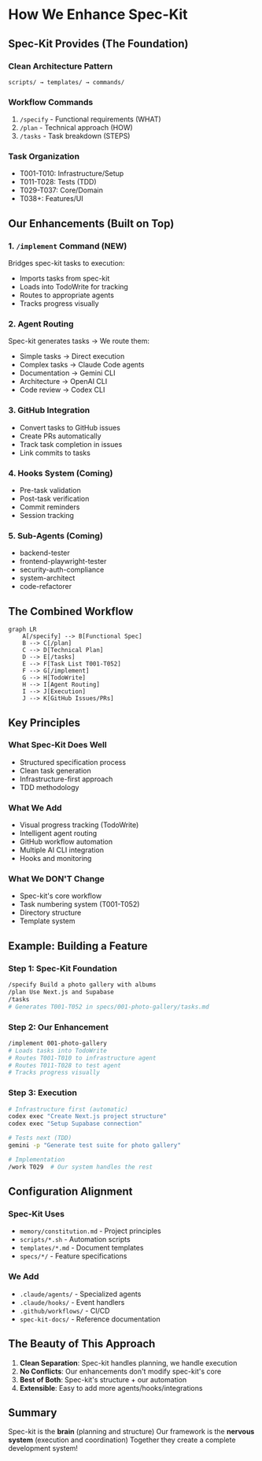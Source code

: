 # How We Enhance Spec-Kit

## Spec-Kit Provides (The Foundation)

### Clean Architecture Pattern
```
scripts/ → templates/ → commands/
```

### Workflow Commands
1. `/specify` - Functional requirements (WHAT)
2. `/plan` - Technical approach (HOW)
3. `/tasks` - Task breakdown (STEPS)

### Task Organization
- T001-T010: Infrastructure/Setup
- T011-T028: Tests (TDD)
- T029-T037: Core/Domain
- T038+: Features/UI

## Our Enhancements (Built on Top)

### 1. `/implement` Command (NEW)
Bridges spec-kit tasks to execution:
- Imports tasks from spec-kit
- Loads into TodoWrite for tracking
- Routes to appropriate agents
- Tracks progress visually

### 2. Agent Routing
Spec-kit generates tasks → We route them:
- Simple tasks → Direct execution
- Complex tasks → Claude Code agents
- Documentation → Gemini CLI
- Architecture → OpenAI CLI
- Code review → Codex CLI

### 3. GitHub Integration
- Convert tasks to GitHub issues
- Create PRs automatically
- Track task completion in issues
- Link commits to tasks

### 4. Hooks System (Coming)
- Pre-task validation
- Post-task verification
- Commit reminders
- Session tracking

### 5. Sub-Agents (Coming)
- backend-tester
- frontend-playwright-tester
- security-auth-compliance
- system-architect
- code-refactorer

## The Combined Workflow

```mermaid
graph LR
    A[/specify] --> B[Functional Spec]
    B --> C[/plan]
    C --> D[Technical Plan]
    D --> E[/tasks]
    E --> F[Task List T001-T052]
    F --> G[/implement]
    G --> H[TodoWrite]
    H --> I[Agent Routing]
    I --> J[Execution]
    J --> K[GitHub Issues/PRs]
```

## Key Principles

### What Spec-Kit Does Well
- Structured specification process
- Clean task generation
- Infrastructure-first approach
- TDD methodology

### What We Add
- Visual progress tracking (TodoWrite)
- Intelligent agent routing
- GitHub workflow automation
- Multiple AI CLI integration
- Hooks and monitoring

### What We DON'T Change
- Spec-kit's core workflow
- Task numbering system (T001-T052)
- Directory structure
- Template system

## Example: Building a Feature

### Step 1: Spec-Kit Foundation
```bash
/specify Build a photo gallery with albums
/plan Use Next.js and Supabase
/tasks
# Generates T001-T052 in specs/001-photo-gallery/tasks.md
```

### Step 2: Our Enhancement
```bash
/implement 001-photo-gallery
# Loads tasks into TodoWrite
# Routes T001-T010 to infrastructure agent
# Routes T011-T028 to test agent
# Tracks progress visually
```

### Step 3: Execution
```bash
# Infrastructure first (automatic)
codex exec "Create Next.js project structure"
codex exec "Setup Supabase connection"

# Tests next (TDD)
gemini -p "Generate test suite for photo gallery"

# Implementation
/work T029  # Our system handles the rest
```

## Configuration Alignment

### Spec-Kit Uses
- `memory/constitution.md` - Project principles
- `scripts/*.sh` - Automation scripts
- `templates/*.md` - Document templates
- `specs/*/` - Feature specifications

### We Add
- `.claude/agents/` - Specialized agents
- `.claude/hooks/` - Event handlers
- `.github/workflows/` - CI/CD
- `spec-kit-docs/` - Reference documentation

## The Beauty of This Approach

1. **Clean Separation**: Spec-kit handles planning, we handle execution
2. **No Conflicts**: Our enhancements don't modify spec-kit's core
3. **Best of Both**: Spec-kit's structure + our automation
4. **Extensible**: Easy to add more agents/hooks/integrations

## Summary

Spec-kit is the **brain** (planning and structure)
Our framework is the **nervous system** (execution and coordination)
Together they create a complete development system!